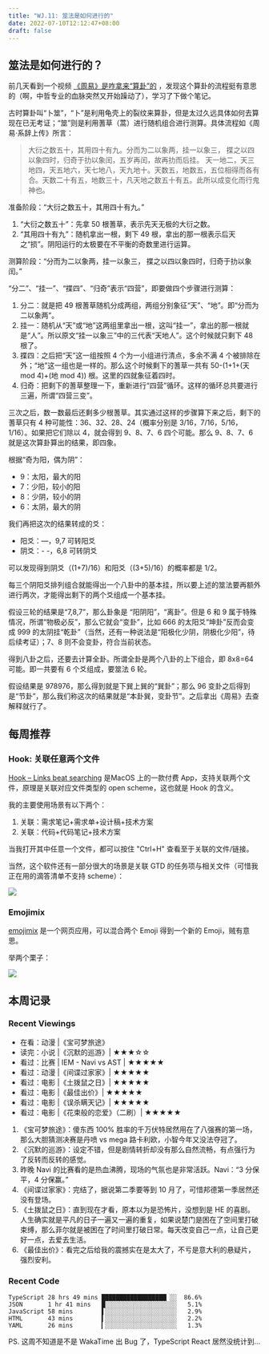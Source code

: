 ```yaml
---
title: "WJ.11: 筮法是如何进行的"
date: 2022-07-10T12:12:47+08:00
draft: false
---
```


## 筮法是如何进行的？

前几天看到一个视频  [《周易》是咋拿来“算卦”的](https://www.bilibili.com/video/BV1yY4y1G7SU) ，发现这个算卦的流程挺有意思的（啊，中哲专业的血脉突然又开始躁动了），学习了下做个笔记。

古时算卦叫“卜筮”，“卜”是利用龟壳上的裂纹来算卦，但是太过久远具体如何去算现在已无考证；“筮”则是利用蓍草（蒿）进行随机组合进行测算。具体流程如《周易·系辞上传》所言：

> 大衍之数五十，其用四十有九。分而为二以象两，挂一以象三， 揲之以四以象四时，归奇于扐以象闰，五岁再闰，故再扐而后挂。 天一地二，天三地四，天五地六，天七地八，天九地十。天数五，地数五，五位相得而各有合。天数二十有五，地数三十，凡天地之数五十有五。此所以成变化而行鬼神也。


准备阶段：“大衍之数五十，其用四十有九。”

1. “大衍之数五十”：先拿 50 根蓍草，表示先天无极的大衍之数。
2. “其用四十有九”：随机拿出一根，剩下 49 根，拿出的那一根表示后天之“损”。阴阳运行的太极要在不平衡的奇数里进行运算。

测算阶段：“分而为二以象两，挂一以象三， 揲之以四以象四时，归奇于扐以象闰。”

“分二”、“挂一”、“揲四”、“归奇”表示“四营”，即要做四个步骤进行测算：

1. 分二：就是把 49 根蓍草随机分成两组，两组分别象征“天”、“地”。即“分而为二以象两”。
2. 挂一：随机从“天”或“地”这两组里拿出一根，这叫“挂一”，拿出的那一根就是“人”。所以原文“挂一以象三”中的三代表“天地人”。这个时候就只剩下 48 根了。
3. 揲四：之后把“天”这一组按照 4 个为一小组进行清点，多余不满 4 个被排除在外；“地”这一组也是一样的。那么这个时候剩下的蓍草一共有 50-(1+1+(天 mod 4)+(地 mod 4)) 根。这里的四就象征着四时。
4. 归奇：把剩下的蓍草整理一下，重新进行“四营”循环。这样的循环总共要进行三遍，所谓“四营三变”。

三次之后，数一数最后还剩多少根蓍草。其实通过这样的步骤算下来之后，剩下的蓍草只有 4 种可能性：36、32、28、24（概率分别是 3/16，7/16，5/16，1/16）。如果把它们除以 4，就会得到 9、8、7、6 四个可能。那么 9、8、7、6 就是这次算卦算出的结果，即四象。

根据“奇为阳，偶为阴”：

- 9：太阳，最大的阳
- 7：少阳，较小的阳
- 8：少阴，较小的阴
- 6：太阴，最大的阴

我们再把这次的结果转成的爻：

- 阳爻：—，9,7 可转阳爻
- 阴爻：- -，6,8 可转阴爻

可以发现得到阴爻（(1+7)/16）和阳爻（(3+5)/16）的概率都是 1/2。

每三个阴阳爻排列组合就能得出一个八卦中的基本挂，所以要上述的筮法要再额外进行两次，才能得出剩下的两个爻组成一个基本挂。

假设三轮的结果是“7,8,7”，那么卦象是 “阳阴阳”，“离卦”。但是 6 和 9 属于特殊情况，所谓“物极必反”，那么它就会“变卦”，比如 666 的太阳爻“坤卦”反而会变成 999 的太阴挂“乾卦”（当然，还有一种说法是“阳极化少阴，阴极化少阳”，待后续考证）；7、8 则不会变卦，符合当前状态。

得到八卦之后，还要去计算全卦。所谓全卦是两个八卦的上下组合，即 8x8=64 可能。即一共要有 6 个爻组成，要筮法 6 轮。

假设结果是 978976，那么得到就是下巽上巽的“巽卦”；那么 96 变卦之后得到是“节卦”，那么我们称这次的结果就是“本卦巽，变卦节”。之后拿出《周易》去查解释就行了。


## 每周推荐

### Hook: 关联任意两个文件

[Hook – Links beat searching](https://hookproductivity.com/) 是MacOS 上的一款付费 App，支持关联两个文件，原理是关联对应文件类型的 open scheme，这也就是 Hook 的含义。

我的主要使用场景有以下两个：

1. 关联：需求笔记+需求单+设计稿+技术方案
2. 关联：代码+代码笔记+技术方案

当我打开其中任意一个文件，都可以按住 "Ctrl+H" 查看至于关联的文件/链接。

当然，这个软件还有一部分很大的场景是关联 GTD 的任务项与相关文件（可惜我正在用的滴答清单不支持 scheme）：

![](https://airing.ursb.me/image/blog/2022071701.png)


### Emojimix

[emojimix](https://tikolu.net/emojimix/) 是一个网页应用，可以混合两个 Emoji 得到一个新的 Emoji，贼有意思。

举两个栗子：

![](https://airing.ursb.me/image/blog/emojimix.jpg)

## 本周记录 

### Recent Viewings

- 在看：动漫 |《宝可梦旅途》
- 读完：小说 |《沉默的巡游》| ★★★☆☆
- 看过：比赛 | IEM - Navi vs AST | ★★★★★
- 看过：动漫 |《间谍过家家》| ★★★★★
- 看过：电影 |《土拨鼠之日》| ★★★★★
- 看过：电影 |《最佳出价》| ★★★★★
- 看过：电影 |《误杀瞒天记》| ★★★★★
- 看过：电影 |《花束般的恋爱》（二刷）| ★★★★★


1. 《宝可梦旅途》：傻东西 100% 胜率的千万伏特居然用在了八强赛的第一场，那么大胆猜测决赛是丹喷 vs mega 路卡利欧，小智今年又没法夺冠了。
2. 《沉默的巡游》：设定不错，但是剧情转折却没有那么自然流畅，有点强行为了反转而反转的感觉。
3. 昨晚 Navi 的比赛看的是热血沸腾，现场的气氛也是非常活跃。Navi：“3 分保平，4 分保赢。”
4. 《间谍过家家》：完结了，据说第二季要等到 10 月了，可惜邦德第一季居然还没有登场。
5. 《土拨鼠之日》：直到现在才看，原本以为是恐怖片，没想到是 HE 的喜剧。人生确实就是平凡的日子一遍又一遍的重复，如果说楚门是困在了空间里打破束缚，那么菲尔就是被困在了时间里打破日常。每天改变自己一点，让自己更好一点，去爱去生活。
6. 《最佳出价》：看完之后给我的震撼实在是太大了，不亏是意大利的悬疑片，强烈安利。

### Recent Code

```
TypeScript 28 hrs 49 mins ██████████████████▏░░  86.6%
JSON       1 hr 41 mins   █░░░░░░░░░░░░░░░░░░░░   5.1%
JavaScript 58 mins        ▌░░░░░░░░░░░░░░░░░░░░   2.9%
HTML       43 mins        ▍░░░░░░░░░░░░░░░░░░░░   2.2%
YAML       26 mins        ▎░░░░░░░░░░░░░░░░░░░░   1.3%
```

PS. 这周不知道是不是 WakaTime 出 Bug 了，TypeScript React 居然没统计到…
